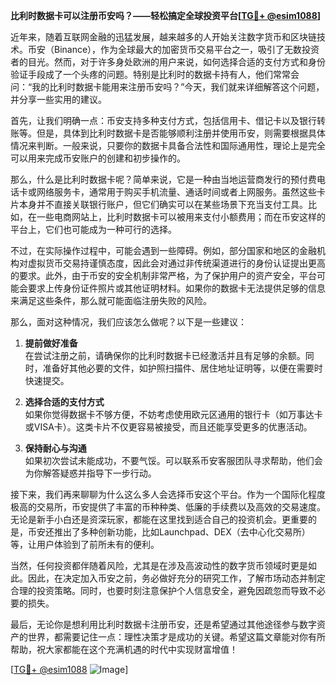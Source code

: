 **比利时数据卡可以注册币安吗？——轻松搞定全球投资平台[[TG💪+ @esim1088](https://t.me/s/esim1088)]**

近年来，随着互联网金融的迅猛发展，越来越多的人开始关注数字货币和区块链技术。币安（Binance），作为全球最大的加密货币交易平台之一，吸引了无数投资者的目光。然而，对于许多身处欧洲的用户来说，如何选择合适的支付方式和身份验证手段成了一个头疼的问题。特别是比利时的数据卡持有人，他们常常会问：“我的比利时数据卡能用来注册币安吗？”今天，我们就来详细解答这个问题，并分享一些实用的建议。

首先，让我们明确一点：币安支持多种支付方式，包括信用卡、借记卡以及银行转账等。但是，具体到比利时数据卡是否能够顺利注册并使用币安，则需要根据具体情况来判断。一般来说，只要你的数据卡具备合法性和国际通用性，理论上是完全可以用来完成币安账户的创建和初步操作的。

那么，什么是比利时数据卡呢？简单来说，它是一种由当地运营商发行的预付费电话卡或网络服务卡，通常用于购买手机流量、通话时间或者上网服务。虽然这些卡片本身并不直接关联银行账户，但它们确实可以在某些场景下充当支付工具。比如，在一些电商网站上，比利时数据卡可以被用来支付小额费用；而在币安这样的平台上，它们也可能成为一种可行的选择。

不过，在实际操作过程中，可能会遇到一些障碍。例如，部分国家和地区的金融机构对虚拟货币交易持谨慎态度，因此会对通过非传统渠道进行的身份认证提出更高的要求。此外，由于币安的安全机制非常严格，为了保护用户的资产安全，平台可能会要求上传身份证件照片或其他证明材料。如果你的数据卡无法提供足够的信息来满足这些条件，那么就可能面临注册失败的风险。

那么，面对这种情况，我们应该怎么做呢？以下是一些建议：

1. **提前做好准备**  
   在尝试注册之前，请确保你的比利时数据卡已经激活并且有足够的余额。同时，准备好其他必要的文件，如护照扫描件、居住地址证明等，以便在需要时快速提交。

2. **选择合适的支付方式**  
   如果你觉得数据卡不够方便，不妨考虑使用欧元区通用的银行卡（如万事达卡或VISA卡）。这类卡片不仅更容易被接受，而且还能享受更多的优惠活动。

3. **保持耐心与沟通**  
   如果初次尝试未能成功，不要气馁。可以联系币安客服团队寻求帮助，他们会为你解答疑惑并指导下一步行动。

接下来，我们再来聊聊为什么这么多人会选择币安这个平台。作为一个国际化程度极高的交易所，币安提供了丰富的币种种类、低廉的手续费以及高效的交易速度。无论是新手小白还是资深玩家，都能在这里找到适合自己的投资机会。更重要的是，币安还推出了多种创新功能，比如Launchpad、DEX（去中心化交易所）等，让用户体验到了前所未有的便利。

当然，任何投资都伴随着风险，尤其是在涉及高波动性的数字货币领域时更是如此。因此，在决定加入币安之前，务必做好充分的研究工作，了解市场动态并制定合理的投资策略。同时，也要时刻注意保护个人信息安全，避免因疏忽而导致不必要的损失。

最后，无论你是想利用比利时数据卡注册币安，还是希望通过其他途径参与数字资产的世界，都需要记住一点：理性决策才是成功的关键。希望这篇文章能对你有所帮助，祝大家都能在这个充满机遇的时代中实现财富增值！

[[TG💪+ @esim1088](https://t.me/s/esim1088) ![Image](https://i.postimg.cc/4NQfJmqS/Snipaste-2025-05-13-00-14-12.png)]
